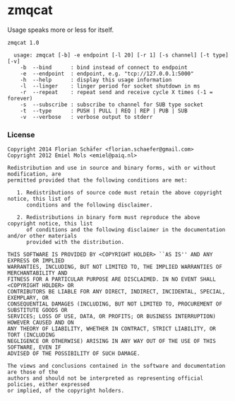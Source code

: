 zmqcat
======
Usage speaks more or less for itself.

    zmqcat 1.0

      usage: zmqcat [-b] -e endpoint [-l 20] [-r 1] [-s channel] [-t type] [-v]
        -b  --bind      : bind instead of connect to endpoint
        -e  --endpoint  : endpoint, e.g. "tcp://127.0.0.1:5000"
        -h  --help      : display this usage information
        -l  --linger    : linger period for socket shutdown in ms
        -r  --repeat    : repeat send and receive cycle X times (-1 = forever)
        -s  --subscribe : subscribe to channel for SUB type socket
        -t  --type      : PUSH | PULL | REQ | REP | PUB | SUB
        -v  --verbose   : verbose output to stderr

### License ###
    Copyright 2014 Florian Schäfer <florian.schaefer@gmail.com>
    Copyright 2012 Emiel Mols <emiel@paiq.nl>

    Redistribution and use in source and binary forms, with or without modification, are
    permitted provided that the following conditions are met:

       1. Redistributions of source code must retain the above copyright notice, this list of
          conditions and the following disclaimer.

       2. Redistributions in binary form must reproduce the above copyright notice, this list
          of conditions and the following disclaimer in the documentation and/or other materials
          provided with the distribution.

    THIS SOFTWARE IS PROVIDED BY <COPYRIGHT HOLDER> ``AS IS'' AND ANY EXPRESS OR IMPLIED
    WARRANTIES, INCLUDING, BUT NOT LIMITED TO, THE IMPLIED WARRANTIES OF MERCHANTABILITY AND
    FITNESS FOR A PARTICULAR PURPOSE ARE DISCLAIMED. IN NO EVENT SHALL <COPYRIGHT HOLDER> OR
    CONTRIBUTORS BE LIABLE FOR ANY DIRECT, INDIRECT, INCIDENTAL, SPECIAL, EXEMPLARY, OR
    CONSEQUENTIAL DAMAGES (INCLUDING, BUT NOT LIMITED TO, PROCUREMENT OF SUBSTITUTE GOODS OR
    SERVICES; LOSS OF USE, DATA, OR PROFITS; OR BUSINESS INTERRUPTION) HOWEVER CAUSED AND ON
    ANY THEORY OF LIABILITY, WHETHER IN CONTRACT, STRICT LIABILITY, OR TORT (INCLUDING
    NEGLIGENCE OR OTHERWISE) ARISING IN ANY WAY OUT OF THE USE OF THIS SOFTWARE, EVEN IF
    ADVISED OF THE POSSIBILITY OF SUCH DAMAGE.

    The views and conclusions contained in the software and documentation are those of the
    authors and should not be interpreted as representing official policies, either expressed
    or implied, of the copyright holders.
